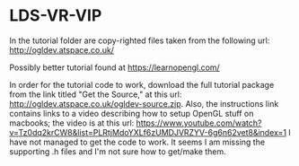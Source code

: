 # LDS-VR-VIP
In the tutorial folder are copy-righted files taken from the following url: http://ogldev.atspace.co.uk/

Possibly better tutorial found at https://learnopengl.com/

In order for the tutorial code to work, download the full tutorial package from the link titled "Get the Source," at this url: http://ogldev.atspace.co.uk/ogldev-source.zip.  Also, the instructions link contains links to a video describing how to setup OpenGL stuff on macbooks; the video is at this url: https://www.youtube.com/watch?v=Tz0dq2krCW8&list=PLRtjMdoYXLf6zUMDJVRZYV-6g6n62vet8&index=1
I have not managed to get the code to work.  It seems I am missing the supporting .h files and I'm not sure how to get/make them.
